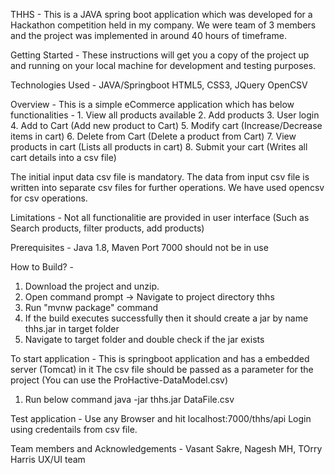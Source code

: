THHS - 
This is a JAVA spring boot application which was developed for a Hackathon competition held in my company. We were team of 3 members and the project was implemented in around 40 hours of timeframe.

Getting Started - 
These instructions will get you a copy of the project up and running on your local machine for development and testing purposes.

Technologies Used - 
JAVA/Springboot
HTML5, CSS3, JQuery
OpenCSV

Overview - 
This is a simple eCommerce application which has below functionalities -
	1. View all products available
	2. Add products
	3. User login
	4. Add to Cart (Add new product to Cart)
	5. Modify cart (Increase/Decrease items in cart)
	6. Delete from Cart (Delete a product from Cart)
	7. View products in cart (Lists all products in cart)
	8. Submit your cart (Writes all cart details into a csv file)
	
The initial input data csv file is mandatory. The data from input csv file is written into separate csv files for further operations.
We have used opencsv for csv operations.

Limitations -
Not all functionalitie are provided in user interface (Such as Search products, filter products, add products)

Prerequisites - 
Java 1.8, Maven
Port 7000 should not be in use

How to Build? -
1. Download the project and unzip.
2. Open command prompt -> Navigate to project directory thhs
3. Run "mvnw package" command
4. If the build executes successfully then it should create a jar by name thhs<version>.jar in target folder
5. Navigate to target folder and double check if the jar exists

To start application - 
This is springboot application and has a embedded server (Tomcat) in it
The csv file should be passed as a parameter for the project (You can use the ProHactive-DataModel.csv)

1. Run below command
	java -jar thhs<version>.jar DataFile.csv

Test application - 
Use any Browser and hit localhost:7000/thhs/api
Login using credentails from csv file.


Team members and Acknowledgements - 
Vasant Sakre,
Nagesh MH,
TOrry Harris UX/UI team
